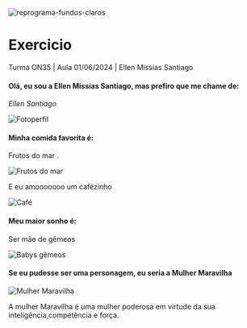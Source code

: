 ![reprograma-fundos-claros](https://github.com/EllenMSantiago/teste-01/assets/171206390/c8e4d99f-6d65-406a-90b4-d8fb8b9ad055)

# Exercicio 

Turma ON35 | Aula 01/06/2024 | Ellen Missias Santiago


#### Olá, eu sou a Ellen Missias Santiago, mas prefiro que me chame de:
*Ellen Santiago*

![Fotoperfil](https://github.com/EllenMSantiago/teste-01/assets/171206390/efd6156a-d10d-46ac-a217-c3a15c08ceec)


#### Minha comida favorita é:
Frutos do mar
.

![Frutos do mar](https://media1.giphy.com/media/v1.Y2lkPTc5MGI3NjExNHRvYXcyYnNnN21rZXdib2w1NzBkZGM4c2F2eWM3cGR0bXFjZnQzNiZlcD12MV9pbnRlcm5hbF9naWZfYnlfaWQmY3Q9Zw/2JjDO2aWovqo0/giphy.webp)

E eu amooooooo um cafézinho


![Café](https://media2.giphy.com/media/v1.Y2lkPTc5MGI3NjExbGZreTljOW9jYXUweXlyNWI2bzVubnMwMHJkZnVuZTRneW04aHZpNSZlcD12MV9pbnRlcm5hbF9naWZfYnlfaWQmY3Q9Zw/xThta0yq8q9JwHL8kg/giphy.webp)

#### Meu maior sonho é: 
Ser mãe de gêmeos

![Babys gêmeos](https://media1.giphy.com/media/v1.Y2lkPTc5MGI3NjExbjBuNTB3cG9zazl4NWI0bDN2MnIyZGp2Ym91cDBwZ2F2ZzFwcDZtOSZlcD12MV9pbnRlcm5hbF9naWZfYnlfaWQmY3Q9Zw/8UprgD2D1udTW/giphy.webp)

#### Se eu pudesse ser uma personagem, eu seria a Mulher Maravilha

![Mulher Maravilha](https://media1.giphy.com/media/v1.Y2lkPTc5MGI3NjExMHR4bTNoMG43a3IxNGs1dGUwdDdlb2UyNnFtNHMzNTdybXB6dTRwaCZlcD12MV9pbnRlcm5hbF9naWZfYnlfaWQmY3Q9Zw/PNcM9X0VLnnymK2MzK/giphy.webp)

A mulher Maravilha é uma mulher poderosa em virtude da sua inteligência,competência e força.